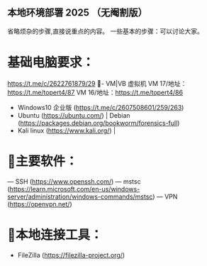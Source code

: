 ## 本地环境部署 2025 （无阉割版）

省略烦杂的步骤,直接说重点的内容。
一些基本的步骤：可以讨论大家。

# 基础电脑要求：
https://t.me/c/2622761879/29
🦏- VM|VB 虚拟机
VM 17/地址：https://t.me/topert4/87
VM 16/地址：https://t.me/topert4/86

- Windows10 企业版  (https://t.me/c/2607508601/259/263)
- Ubuntu (https://ubuntu.com/) | Debian (https://packages.debian.org/bookworm/forensics-full)
- Kali linux (https://www.kali.org/)  |

# 🧊主要软件：
— SSH   (https://www.openssh.com/)
— mstsc  (https://learn.microsoft.com/en-us/windows-server/administration/windows-commands/mstsc)
— VPN (https://openvpn.net/)

# 🧊本地连接工具：
- FileZilla (https://filezilla-project.org/)
